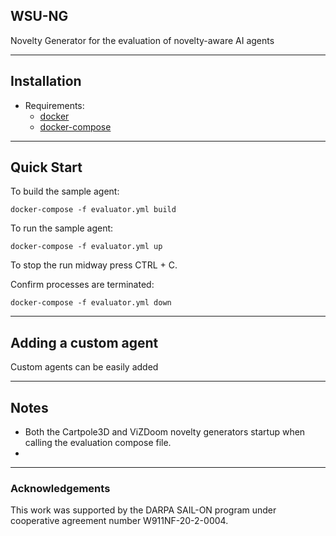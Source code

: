 ## WSU-NG
Novelty Generator for the evaluation of novelty-aware AI agents

---
## Installation
* Requirements:
  * [docker](https://docs.docker.com/engine/install/ubuntu/)
  * [docker-compose](https://docs.docker.com/compose/install/)

---
## Quick Start
To build the sample agent:
```
docker-compose -f evaluator.yml build
```

To run the sample agent:
```
docker-compose -f evaluator.yml up
```

To stop the run midway press CTRL + C.

Confirm processes are terminated:
```
docker-compose -f evaluator.yml down
```

---
## Adding a custom agent
Custom agents can be easily added 

---
## Notes
* Both the Cartpole3D and ViZDoom novelty generators startup when calling the evaluation compose file.
* 

---
### Acknowledgements
This work was supported by the DARPA SAIL-ON program under cooperative agreement number W911NF-20-2-0004.
